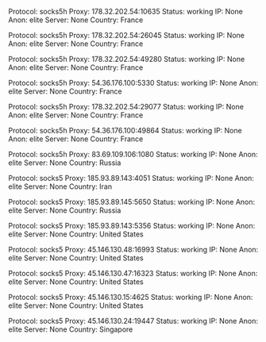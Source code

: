 Protocol: socks5h
Proxy: 178.32.202.54:10635
Status: working
IP: None
Anon: elite
Server: None
Country: France

Protocol: socks5h
Proxy: 178.32.202.54:26045
Status: working
IP: None
Anon: elite
Server: None
Country: France

Protocol: socks5h
Proxy: 178.32.202.54:49280
Status: working
IP: None
Anon: elite
Server: None
Country: France

Protocol: socks5h
Proxy: 54.36.176.100:5330
Status: working
IP: None
Anon: elite
Server: None
Country: France

Protocol: socks5h
Proxy: 178.32.202.54:29077
Status: working
IP: None
Anon: elite
Server: None
Country: France

Protocol: socks5h
Proxy: 54.36.176.100:49864
Status: working
IP: None
Anon: elite
Server: None
Country: France

Protocol: socks5h
Proxy: 83.69.109.106:1080
Status: working
IP: None
Anon: elite
Server: None
Country: Russia

Protocol: socks5
Proxy: 185.93.89.143:4051
Status: working
IP: None
Anon: elite
Server: None
Country: Iran

Protocol: socks5
Proxy: 185.93.89.145:5650
Status: working
IP: None
Anon: elite
Server: None
Country: Russia

Protocol: socks5
Proxy: 185.93.89.143:5356
Status: working
IP: None
Anon: elite
Server: None
Country: United States

Protocol: socks5
Proxy: 45.146.130.48:16993
Status: working
IP: None
Anon: elite
Server: None
Country: United States

Protocol: socks5
Proxy: 45.146.130.47:16323
Status: working
IP: None
Anon: elite
Server: None
Country: United States

Protocol: socks5
Proxy: 45.146.130.15:4625
Status: working
IP: None
Anon: elite
Server: None
Country: United States

Protocol: socks5
Proxy: 45.146.130.24:19447
Status: working
IP: None
Anon: elite
Server: None
Country: Singapore

